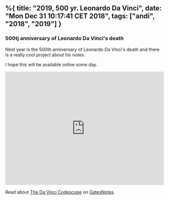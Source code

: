 %{
  title: "2019, 500 yr. Leonardo Da Vinci",
  date: "Mon Dec 31 10:17:41 CET 2018",
  tags: ["andi", "2018", "2019"]
}
---
### 500tj anniversary of Leonardo Da Vinci's death

Next year is the 500th anniversary of Leonardo Da Vinci's death and there is a really cool 
project about his notes.

I hope this will be available online some day.

<iframe width="100%" height="360" src="https://www.youtube.com/embed/zwGdnCNi8Ss" frameborder="0" allow="accelerometer; autoplay; encrypted-media; gyroscope; picture-in-picture" allowfullscreen></iframe>

Read about [The Da Vinci Codescope](https://www.gatesnotes.com/About-Bill-Gates/Codescope) on
[GatesNotes](https://www.gatesnotes.com/).

